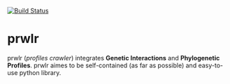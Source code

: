 [![Build Status](https://travis-ci.org/dizak/prwlr.svg?branch=master)](https://travis-ci.org/dizak/prwlr)


# prwlr

prwlr (*profiles crawler*) integrates **Genetic Interactions** and **Phylogenetic Profiles**.
prwlr aimes to be self-contained (as far as possible) and easy-to-use python library.

